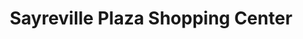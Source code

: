 ---
title: "Sayreville Plaza Shopping Center"
url: /south-amboy/sayreville-plaza-shopping-center/
shop: mall
---